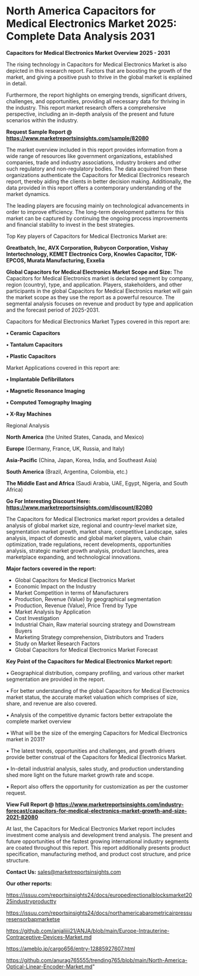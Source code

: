 # North America Capacitors for Medical Electronics Market 2025: Complete Data Analysis 2031

<Strong> Capacitors for Medical Electronics Market Overview 2025 - 2031</strong>

The rising technology in Capacitors for Medical Electronics Market is also depicted in this research report. Factors that are boosting the growth of the market, and giving a positive push to thrive in the global market is explained in detail.

Furthermore, the report highlights on emerging trends, significant drivers, challenges, and opportunities, providing all necessary data for thriving in the industry. This report market research offers a comprehensive perspective, including an in-depth analysis of the present and future scenarios within the industry.

<strong>Request Sample Report @ <a href=https://www.marketreportsinsights.com/sample/82080>https://www.marketreportsinsights.com/sample/82080</a></strong>

The market overview included in this report provides information from a wide range of resources like government organizations, established companies, trade and industry associations, industry brokers and other such regulatory and non-regulatory bodies. The data acquired from these organizations authenticate the Capacitors for Medical Electronics research report, thereby aiding the clients in better decision making. Additionally, the data provided in this report offers a contemporary understanding of the market dynamics.

The leading players are focusing mainly on technological advancements in order to improve efficiency. The long-term development patterns for this market can be captured by continuing the ongoing process improvements and financial stability to invest in the best strategies.

Top Key players of Capacitors for Medical Electronics Market are:

<strong>Greatbatch, Inc, AVX Corporation, Rubycon Corporation, Vishay Intertechnology, KEMET Electronics Corp, Knowles Capacitor, TDK-EPCOS, Murata Manufacturing, Exxelia</strong>

<strong><b>Global Capacitors for Medical Electronics Market Scope and Size:</b></strong>
The Capacitors for Medical Electronics market is declared segment by company, region (country), type, and application. Players, stakeholders, and other participants in the global Capacitors for Medical Electronics market will gain the market scope as they use the report as a powerful resource. The segmental analysis focuses on revenue and product by type and application and the forecast period of 2025-2031.

Capacitors for Medical Electronics Market Types covered in this report are:

<strong>• Ceramic Capacitors

• Tantalum Capacitors

• Plastic Capacitors</strong>

Market Applications covered in this report are:

<strong>• Implantable Defibrillators

• Magnetic Resonance Imaging

• Computed Tomography Imaging

• X-Ray Machines</strong> 

Regional Analysis

<strong>North America</strong> (the United States, Canada, and Mexico)

<strong>Europe</strong> (Germany, France, UK, Russia, and Italy)

<strong>Asia-Pacific</strong> (China, Japan, Korea, India, and Southeast Asia)

<strong>South America</strong> (Brazil, Argentina, Colombia, etc.)

<strong>The Middle East and Africa</strong> (Saudi Arabia, UAE, Egypt, Nigeria, and South Africa)

<strong>Go For Interesting Discount Here: <a href=https://www.marketreportsinsights.com/discount/82080>https://www.marketreportsinsights.com/discount/82080</a></strong>

The Capacitors for Medical Electronics market report provides a detailed analysis of global market size, regional and country-level market size, segmentation market growth, market share, competitive Landscape, sales analysis, impact of domestic and global market players, value chain optimization, trade regulations, recent developments, opportunities analysis, strategic market growth analysis, product launches, area marketplace expanding, and technological innovations.

<strong><b>Major factors covered in the report:</b></strong>
<ul>
  <li>Global Capacitors for Medical Electronics Market </li>
  <li>Economic Impact on the Industry</li>
  <li>Market Competition in terms of Manufacturers</li>
  <li>Production, Revenue (Value) by geographical segmentation</li>
  <li>Production, Revenue (Value), Price Trend by Type</li>
  <li>Market Analysis by Application</li>
  <li>Cost Investigation</li>
  <li>Industrial Chain, Raw material sourcing strategy and Downstream Buyers</li>
  <li>Marketing Strategy comprehension, Distributors and Traders</li>
  <li>Study on Market Research Factors</li>
  <li>Global Capacitors for Medical Electronics Market Forecast</li>
</ul>

<strong><b>Key Point of the Capacitors for Medical Electronics Market report:</b></strong>

• Geographical distribution, company profiling, and various other market segmentation are provided in the report.

• For better understanding of the global Capacitors for Medical Electronics market status, the accurate market valuation which comprises of size, share, and revenue are also covered.

• Analysis of the competitive dynamic factors better extrapolate the complete market overview

• What will be the size of the emerging Capacitors for Medical Electronics market in 2031?

• The latest trends, opportunities and challenges, and growth drivers provide better construal of the Capacitors for Medical Electronics Market.

• In-detail industrial analysis, sales study, and production understanding shed more light on the future market growth rate and scope.

• Report also offers the opportunity for customization as per the customer request.

<strong><b>View Full Report @ <a href=https://www.marketreportsinsights.com/industry-forecast/capacitors-for-medical-electronics-market-growth-and-size-2021-82080>https://www.marketreportsinsights.com/industry-forecast/capacitors-for-medical-electronics-market-growth-and-size-2021-82080</a></b></strong>


At last, the Capacitors for Medical Electronics Market report includes investment come analysis and development trend analysis. The present and future opportunities of the fastest growing international industry segments are coated throughout this report. This report additionally presents product specification, manufacturing method, and product cost structure, and price structure.

<strong>Contact Us:</strong>
sales@marketreportsinsights.com

<strong>Our other reports:</strong>

<a href=https://issuu.com/reportsinsights24/docs/europedirectionalblocksmarket2025industryproductty>https://issuu.com/reportsinsights24/docs/europedirectionalblocksmarket2025industryproductty</a>

<a href=https://issuu.com/reportsinsights24/docs/northamericabarometricairpressuresensorbapmarketse>https://issuu.com/reportsinsights24/docs/northamericabarometricairpressuresensorbapmarketse</a>

<a href=https://github.com/anjaliiii21/ANJA/blob/main/Europe-Intrauterine-Contraceptive-Devices-Market.md>https://github.com/anjaliiii21/ANJA/blob/main/Europe-Intrauterine-Contraceptive-Devices-Market.md</a>

<a href=https://ameblo.jp/cargo656/entry-12885927607.html>https://ameblo.jp/cargo656/entry-12885927607.html</a>

<a href=https://github.com/anurag765555/trending765/blob/main/North-America-Optical-Linear-Encoder-Market.md>https://github.com/anurag765555/trending765/blob/main/North-America-Optical-Linear-Encoder-Market.md</a>"
